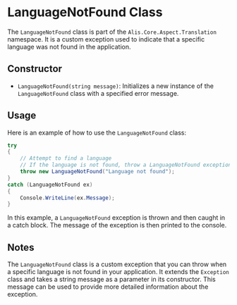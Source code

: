 # LanguageNotFound Class

The `LanguageNotFound` class is part of the `Alis.Core.Aspect.Translation` namespace. It is a custom exception used to indicate that a specific language was not found in the application.

## Constructor

- `LanguageNotFound(string message)`: Initializes a new instance of the `LanguageNotFound` class with a specified error message.

## Usage

Here is an example of how to use the `LanguageNotFound` class:

```csharp
try
{
    // Attempt to find a language
    // If the language is not found, throw a LanguageNotFound exception
    throw new LanguageNotFound("Language not found");
}
catch (LanguageNotFound ex)
{
    Console.WriteLine(ex.Message);
}
```

In this example, a `LanguageNotFound` exception is thrown and then caught in a catch block. The message of the exception is then printed to the console.

## Notes

The `LanguageNotFound` class is a custom exception that you can throw when a specific language is not found in your application. It extends the `Exception` class and takes a string message as a parameter in its constructor. This message can be used to provide more detailed information about the exception.
